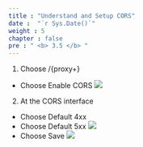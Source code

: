 ```yaml
---
title : "Understand and Setup CORS"
date :  "`r Sys.Date()`" 
weight : 5
chapter : false
pre : " <b> 3.5 </b> "
---
```

1. Choose /{proxy+}
- Choose Enable CORS
![](../../WorkShop2/03.api/3.5.cors/76.png?featherlight=false&width=50pc)
2. At the CORS interface
- Choose Default 4xx
- Choose Default 5xx 
![](../../WorkShop2/03.api/3.5.cors/77.png?featherlight=false&width=50pc)
- Choose Save
![](../../WorkShop2/03.api/3.5.cors/78.png?featherlight=false&width=50pc)